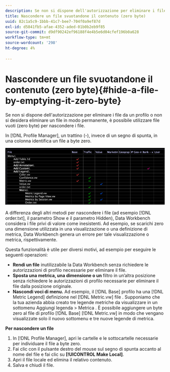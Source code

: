 ```yaml
---
description: Se non si dispone dell'autorizzazione per eliminare i file da un profilo o non si desidera eliminare un file in modo permanente, è possibile utilizzare file vuoti (zero byte) per nascondere i file.
title: Nascondere un file svuotandone il contenuto (zero byte)
uuid: 82c1a5c9-1bbb-41c7-bee7-704f0a9ef87d
exl-id: d5841fb5-afae-4352-aded-01b0b2eb9f85
source-git-commit: d9df90242ef96188f4e4b5e6d04cfef196b0a628
workflow-type: tm+mt
source-wordcount: '298'
ht-degree: 4%

---
```


# Nascondere un file svuotandone il contenuto (zero byte){#hide-a-file-by-emptying-it-zero-byte}

Se non si dispone dell&#39;autorizzazione per eliminare i file da un profilo o non si desidera eliminare un file in modo permanente, è possibile utilizzare file vuoti (zero byte) per nascondere i file.

In [!DNL Profile Manager], un trattino (-), invece di un segno di spunta, in una colonna identifica un file a byte zero.

![](assets/vis_ProfMgr_Zero-byte.png)

A differenza degli altri metodi per nascondere i file (ad esempio [!DNL order.txt], il parametro Show e il parametro Hidden), Data Workbench considera i file privi di valore come inesistenti. Ad esempio, se scarichi zero una dimensione utilizzata in una visualizzazione o una definizione di metrica, Data Workbench genera un errore per tale visualizzazione o metrica, rispettivamente.

Questa funzionalità è utile per diversi motivi, ad esempio per eseguire le seguenti operazioni:

* **Rendi un file** inutilizzabile la Data Workbench senza richiedere le autorizzazioni di profilo necessarie per eliminare il file.
* **Sposta una metrica, una dimensione o un** filtro in un’altra posizione senza richiedere le autorizzazioni di profilo necessarie per eliminare il file dalla posizione originale.
* **Nascondi voci di menu.** Ad esempio, il  [!DNL Base] profilo ha una  [!DNL Metric Legend] definizione nel  [!DNL Metric.vw] file . Supponiamo che la tua azienda abbia creato tre legende metriche da visualizzare in un sottomenu Aggiungi legenda > Metrica . È possibile aggiungere un byte zero al file di profilo [!DNL Base] [!DNL Metric.vw] in modo che vengano visualizzate solo il nuovo sottomenu e tre nuove legende di metrica.

**Per nascondere un file**

1. In [!DNL Profile Manager], apri le cartelle e le sottocartelle necessarie per individuare il file a byte zero.
1. Fai clic con il pulsante destro del mouse sul segno di spunta accanto al nome del file e fai clic su **[!UICONTROL Make Local]**.
1. Apri il file locale ed elimina il relativo contenuto.
1. Salva e chiudi il file.
